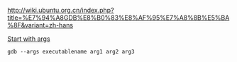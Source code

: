 http://wiki.ubuntu.org.cn/index.php?title=%E7%94%A8GDB%E8%B0%83%E8%AF%95%E7%A8%8B%E5%BA%8F&variant=zh-hans

[Start with args](https://stackoverflow.com/questions/6121094/how-do-i-run-a-program-with-commandline-args-using-gdb-within-a-bash-script)
```
gdb --args executablename arg1 arg2 arg3
```


